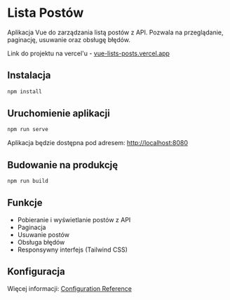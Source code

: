 # Lista Postów

Aplikacja Vue do zarządzania listą postów z API. Pozwala na przeglądanie, paginację, usuwanie oraz obsługę błędów.

Link do projektu na vercel'u - [vue-lists-posts.vercel.app](https://vue-lists-posts.vercel.app)

## Instalacja

```bash
npm install
```

## Uruchomienie aplikacji

```bash
npm run serve
```

Aplikacja będzie dostępna pod adresem: [http://localhost:8080](http://localhost:8080)

## Budowanie na produkcję

```bash
npm run build
```


## Funkcje

- Pobieranie i wyświetlanie postów z API
- Paginacja
- Usuwanie postów
- Obsługa błędów
- Responsywny interfejs (Tailwind CSS)

## Konfiguracja

Więcej informacji: [Configuration Reference](https://cli.vuejs.org/config/)